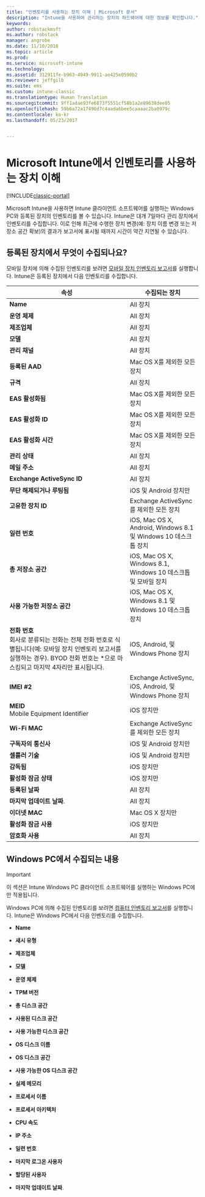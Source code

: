 ```yaml
---
title: "인벤토리를 사용하는 장치 이해 | Microsoft 문서"
description: "Intune을 사용하여 관리하는 장치의 하드웨어에 대한 정보를 확인합니다."
keywords: 
author: robstackmsft
ms.author: robstack
manager: angrobe
ms.date: 11/10/2016
ms.topic: article
ms.prod: 
ms.service: microsoft-intune
ms.technology: 
ms.assetid: 312911fe-b963-4949-9911-ae425e0590b2
ms.reviewer: jeffgilb
ms.suite: ems
ms.custom: intune-classic
ms.translationtype: Human Translation
ms.sourcegitcommit: 9ff1adae93fe6873f5551cf58b1a2e89638dee85
ms.openlocfilehash: 59b6a72a17490d7c4aada6bee5caaaac2ba0979c
ms.contentlocale: ko-kr
ms.lasthandoff: 05/23/2017


---
```


# <a name="understand-your-devices-with-inventory-in-microsoft-intune"></a>Microsoft Intune에서 인벤토리를 사용하는 장치 이해

[!INCLUDE[classic-portal](../includes/classic-portal.md)]

Microsoft Intune을 사용하면 Intune 클라이언트 소프트웨어를 실행하는 Windows PC와 등록된 장치의 인벤토리를 볼 수 있습니다.
Intune은 대개 7일마다 관리 장치에서 인벤토리를 수집합니다. 이로 인해 최근에 수행한 장치 변경(예: 장치 이름 변경 또는 저장소 공간 확보)의 결과가 보고서에 표시될 때까지 시간이 약간 지연될 수 있습니다.

## <a name="whats-collected-from-enrolled-devices"></a>등록된 장치에서 무엇이 수집되나요?
모바일 장치에 의해 수집된 인벤토리를 보려면 [모바일 장치 인벤토리 보고서](understand-microsoft-intune-operations-by-using-reports.md)를 실행합니다. Intune은 등록된 장치에서 다음 인벤토리를 수집합니다.

|속성|수집되는 장치|
|------------|-----------------------|
|**Name**|All 장치|
|**운영 체제**|All 장치|
|**제조업체**|All 장치|
|**모델**|All 장치|
|**관리 채널**|All 장치|
|**등록된 AAD**|Mac OS X를 제외한 모든 장치|
|**규격**|All 장치|
|**EAS 활성화됨**|Mac OS X를 제외한 모든 장치|
|**EAS 활성화 ID**|Mac OS X를 제외한 모든 장치|
|**EAS 활성화 시간**|Mac OS X를 제외한 모든 장치|
|**관리 상태**|All 장치|
|**메일 주소**|All 장치|
|**Exchange ActiveSync ID**|All 장치|
|**무단 해제되거나 루팅됨**|iOS 및 Android 장치만|
|**고유한 장치 ID**|Exchange ActiveSync를 제외한 모든 장치|
|**일련 번호**|iOS, Mac OS X, Android, Windows 8.1 및 Windows 10 데스크톱 장치|
|**총 저장소 공간**|iOS, Mac OS X, Windows 8.1, Windows 10 데스크톱 및 모바일 장치|
|**사용 가능한 저장소 공간**|iOS, Mac OS X, Windows 8.1 및 Windows 10 데스크톱 장치|
|**전화 번호**<br>회사로 분류되는 전화는 전체 전화 번호로 식별됩니다(예: 모바일 장치 인벤토리 보고서를 실행하는 경우). BYOD 전화 번호는 &#42;으로 마스킹되고 마지막 4자리만 표시됩니다.|iOS, Android, 및 Windows Phone 장치|
|**IMEI #2**|Exchange ActiveSync, iOS, Android, 및 Windows Phone 장치|
|**MEID**<br>Mobile Equipment Identifier|iOS 장치만|
|**Wi-Fi MAC**|Exchange ActiveSync를 제외한 모든 장치|
|**구독자의 통신사**|iOS 및 Android 장치만|
|**셀룰러 기술**|iOS 및 Android 장치만|
|**감독됨**|iOS 장치만|
|**활성화 잠금 상태**|iOS 장치만|
|**등록된 날짜**|All 장치|
|**마지막 업데이트 날짜**.|All 장치|
|**이더넷 MAC**|Mac OS X 장치만|
|**활성화 잠금 사용**|iOS 장치만|
|**암호화 사용**|All 장치|

## <a name="whats-collected-from-windows-pcs"></a>Windows PC에서 수집되는 내용
> [!IMPORTANT]
> 이 섹션은 Intune Windows PC 클라이언트 소프트웨어를 실행하는 Windows PC에만 적용됩니다.

Windows PC에 의해 수집된 인벤토리를 보려면 [컴퓨터 인벤토리 보고서](understand-microsoft-intune-operations-by-using-reports.md)를 실행합니다. Intune은 Windows PC에서 다음 인벤토리를 수집합니다.

-   **Name**

-   **섀시 유형**

-   **제조업체**

-   **모델**

-   **운영 체제**

-   **TPM 버전**

-   **총 디스크 공간**

-   **사용된 디스크 공간**

-   **사용 가능한 디스크 공간**

-   **OS 디스크 이름**

-   **OS 디스크 공간**

-   **사용 가능한 OS 디스크 공간**

-   **실제 메모리**

-   **프로세서 이름**

-   **프로세서 아키텍처**

-   **CPU 속도**

-   **IP 주소**

-   **일련 번호**

-   **마지막 로그온 사용자**

-   **할당된 사용자**

-   **마지막 업데이트 날짜**.

<!-- this section below belongs in the planning journey
### See Also
[Monitoring and reports with Microsoft Intune](monitoring-and-reports-with-microsoft-intune.md)
-->

